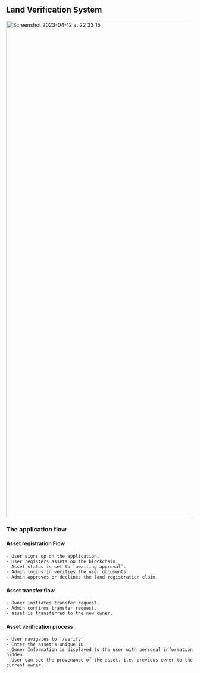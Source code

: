 ## Land Verification System

<img width="1329" alt="Screenshot 2023-04-12 at 22 33 15" src="https://user-images.githubusercontent.com/7990807/231591861-5120fc9e-75fa-4c06-843f-529ce5ab79da.png">

### The application flow

#### Asset registration Flow

    - User signs up on the application.
    - User registers assets on the blockchain.
    - Asset status is set to `awaiting approval`.
    - Admin logins in verifies the user documents.
    - Admin approves or declines the land registration claim.

#### Asset transfer flow

    - Owner initiates transfer request.
    - Admin confirms transfer request.
    - asset is transferred to the new owner.

#### Asset verification process

    - User navigates to `/verify`.
    - Enter the asset's unique ID.
    - Owner Information is displayed to the user with personal information hidden.
    - User can see the provenance of the asset. i.e. previous owner to the current owner.
